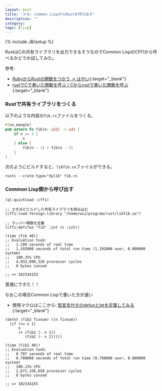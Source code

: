 ```yaml
---
layout: post
title: "メモ: Common LispからRustを呼び出す"
description: ""
category: 
tags: [lisp]
---
```

{% include JB/setup %}

RustはCの共有ライブラリを出力できるそうなのでCommon LispのCFFIから呼べるかどうか試してみた。

参考:
- [RubyからRustの関数をつかう → はやい](https://qiita.com/rejasupotaro/items/2aa57a67f4a97101950c){:target="_blank"}
- [rustでCで書いた関数を呼ぶ / Cからrustで書いた関数を呼ぶ](http://mmi.hatenablog.com/entry/2017/02/28/213656){:target="_blank"}

### Rustで共有ライブラリをつくる

以下のような内容の`fib.rs`ファイルをつくる。
```rust
#[no_mangle]
pub extern fn fib(n: u32) -> u32 {
    if n <= 1 {
        n
    } else {
        fib(n - 1) + fib(n - 2)
    }
}
```

次のようにビルドすると、`libfib.so`ファイルができる。
```
rustc --crate-type="dylib" fib.rs
```

### Common Lisp側から呼び出す

```common_lisp
(ql:quickload :cffi)

;; さきほどビルドした共有ライブラリを読み込む
(cffi:load-foreign-library "/home/wiz/program/rust/libfib.so")

;; ラッパー関数を定義
(cffi:defcfun "fib" :int (n :int))

(time (fib 40))
;; Evaluation took:
;;   1.189 seconds of real time
;;   1.192000 seconds of total run time (1.192000 user, 0.000000 system)
;;   100.25% CPU
;;   4,033,898,326 processor cycles
;;   0 bytes consed

;; => 102334155
```
普通にできた！！


なおこの場合Common Lispで書いた方が速い
- 使用マクロはここから: [型宣言付きのdefunとletを定義してみる](https://masatoi.github.io/2017/11/21/typed-defun){:target="_blank"}

```common_lisp
(defnt (fib2 fixnum) ((n fixnum))
  (if (<= n 1)
      n
      (+ (fib2 (- n 1))
         (fib2 (- n 2)))))

(time (fib2 40))
;; Evaluation took:
;;   0.787 seconds of real time
;;   0.788000 seconds of total run time (0.788000 user, 0.000000 system)
;;   100.13% CPU
;;   2,671,326,658 processor cycles
;;   0 bytes consed
  
;; => 102334155
```
